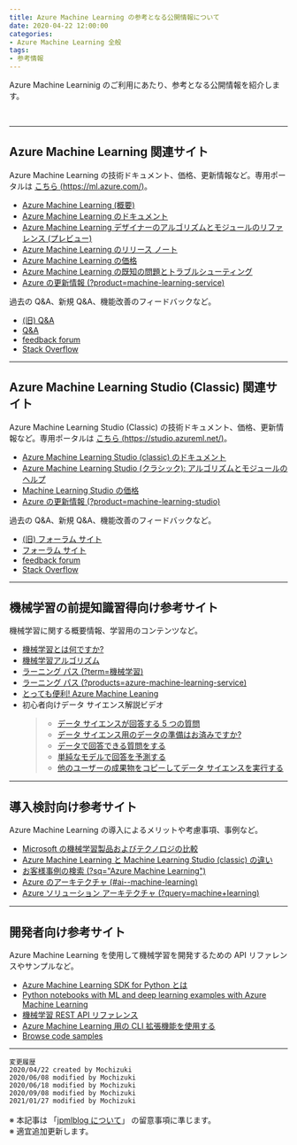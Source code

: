 ```yaml
---
title: Azure Machine Learning の参考となる公開情報について
date: 2020-04-22 12:00:00
categories:
- Azure Machine Learning 全般
tags:
- 参考情報
---
```


Azure Machine Learninig のご利用にあたり、参考となる公開情報を紹介します。
<!-- more -->
<br>

***
## Azure Machine Learning 関連サイト  

Azure Machine Learning の技術ドキュメント、価格、更新情報など。専用ポータルは [こちら (https://ml.azure.com/)](https://ml.azure.com/)。

- [Azure Machine Learning (概要)](https://azure.microsoft.com/ja-jp/services/machine-learning/)  
- [Azure Machine Learning のドキュメント](https://docs.microsoft.com/ja-jp/azure/machine-learning/)  
- [Azure Machine Learning デザイナーのアルゴリズムとモジュールのリファレンス (プレビュー)](https://docs.microsoft.com/ja-jp/azure/machine-learning/algorithm-module-reference/module-reference)  
- [Azure Machine Learning のリリース ノート](https://docs.microsoft.com/ja-jp/azure/machine-learning/azure-machine-learning-release-notes)  
- [Azure Machine Learning の価格](https://azure.microsoft.com/ja-jp/pricing/details/machine-learning/)  
- [Azure Machine Learning の既知の問題とトラブルシューティング](https://docs.microsoft.com/ja-jp/azure/machine-learning/resource-known-issues)  
- [Azure の更新情報 (?product=machine-learning-service)](https://azure.microsoft.com/ja-jp/updates/?product=machine-learning-service)  

過去の Q&A、新規 Q&A、機能改善のフィードバックなど。

- [(旧) Q&A](https://social.msdn.microsoft.com/Forums/en-US/home?forum=AzureMachineLearningService)  
- [Q&A](https://docs.microsoft.com/en-us/answers/topics/azure-machine-learning.html)  
- [feedback forum](https://feedback.azure.com/forums/257792-machine-learning)  
- [Stack Overflow](https://stackoverflow.com/questions/tagged/azure-machine-learning-service)

***
## Azure Machine Learning Studio (Classic) 関連サイト  

Azure Machine Learning Studio (Classic) の技術ドキュメント、価格、更新情報など。専用ポータルは [こちら (https://studio.azureml.net/)](https://studio.azureml.net/)。

- [Azure Machine Learning Studio (classic) のドキュメント](https://docs.microsoft.com/ja-jp/azure/machine-learning/studio/)  
- [Azure Machine Learning Studio (クラシック): アルゴリズムとモジュールのヘルプ](https://docs.microsoft.com/ja-jp/azure/machine-learning/studio-module-reference/)  
- [Machine Learning Studio の価格](https://azure.microsoft.com/ja-jp/pricing/details/machine-learning-studio/)  
- [Azure の更新情報 (?product=machine-learning-studio)](https://azure.microsoft.com/ja-jp/updates/?product=machine-learning-studio)  

過去の Q&A、新規 Q&A、機能改善のフィードバックなど。

- [(旧) フォーラム サイト](https://social.msdn.microsoft.com/Forums/en-US/home?forum=MachineLearning)
- [フォーラム サイト](https://docs.microsoft.com/en-us/answers/topics/azure-machine-learning-studio-classic.html)
- [feedback forum](https://feedback.azure.com/forums/257792-machine-learning)  
- [Stack Overflow](https://stackoverflow.com/questions/tagged/azure-machine-learning-studio)  

***
## 機械学習の前提知識習得向け参考サイト

機械学習に関する概要情報、学習用のコンテンツなど。

- [機械学習とは何ですか?](https://azure.microsoft.com/ja-jp/overview/what-is-machine-learning-platform/)
- [機械学習アルゴリズム](https://azure.microsoft.com/ja-jp/overview/machine-learning-algorithms/)
- [ラーニング パス (?term=機械学習)](https://docs.microsoft.com/ja-jp/learn/browse/?term=%E6%A9%9F%E6%A2%B0%E5%AD%A6%E7%BF%92)
- [ラーニング パス (?products=azure-machine-learning-service)](https://docs.microsoft.com/ja-jp/learn/browse/?products=azure-machine-learning-service)  
- [とっても便利! Azure Machine Leaning](https://www.youtube.com/watch?v=xx-meKk03YY)  
- 初心者向けデータ サイエンス解説ビデオ
   >- [データ サイエンスが回答する 5 つの質問](https://docs.microsoft.com/ja-jp/azure/machine-learning/studio/data-science-for-beginners-the-5-questions-data-science-answers)
   >- [データ サイエンス用のデータの準備はお済みですか?](https://docs.microsoft.com/ja-jp/azure/machine-learning/studio/data-science-for-beginners-is-your-data-ready-for-data-science)
   >- [データで回答できる質問をする](https://docs.microsoft.com/ja-jp/azure/machine-learning/studio/data-science-for-beginners-ask-a-question-you-can-answer-with-data)
   >- [単純なモデルで回答を予測する](https://docs.microsoft.com/ja-jp/azure/machine-learning/studio/data-science-for-beginners-predict-an-answer-with-a-simple-model)
   >- [他のユーザーの成果物をコピーしてデータ サイエンスを実行する](https://docs.microsoft.com/ja-jp/azure/machine-learning/studio/data-science-for-beginners-copy-other-peoples-work-to-do-data-science)

***
## 導入検討向け参考サイト  

Azure Machine Learning の導入によるメリットや考慮事項、事例など。

- [Microsoft の機械学習製品およびテクノロジの比較](https://docs.microsoft.com/ja-jp/azure/architecture/data-guide/technology-choices/data-science-and-machine-learning)  
- [Azure Machine Learning と Machine Learning Studio (classic) の違い](https://docs.microsoft.com/ja-jp/azure/machine-learning/overview-what-is-machine-learning-studio#ml-studio-classic-vs-azure-machine-learning-studio)  
- [お客様事例の検索 (?sq="Azure Machine Learning")](https://customers.microsoft.com/ja-jp/search?sq=%22Azure%20Machine%20Learning%22&ff=&p=2&so=story_publish_date%20desc)  
- [Azure のアーキテクチャ (#ai--machine-learning)](https://docs.microsoft.com/ja-jp/azure/architecture/browse/#ai--machine-learning)  
- [Azure ソリューション アーキテクチャ (?query=machine+learning)](https://azure.microsoft.com/ja-jp/solutions/architecture/?query=machine+learning)  

***
## 開発者向け参考サイト  

Azure Machine Learning を使用して機械学習を開発するための API リファレンスやサンプルなど。

- [Azure Machine Learning SDK for Python とは](https://docs.microsoft.com/ja-jp/python/api/overview/azure/ml/?view=azure-ml-py)  
- [Python notebooks with ML and deep learning examples with Azure Machine Learning](https://github.com/Azure/MachineLearningNotebooks)
- [機械学習 REST API リファレンス](https://docs.microsoft.com/ja-jp/rest/api/azureml/)  
- [Azure Machine Learning 用の CLI 拡張機能を使用する](https://docs.microsoft.com/ja-jp/azure/machine-learning/reference-azure-machine-learning-cli)  
- [Browse code samples](https://docs.microsoft.com/en-us/samples/browse/?products=azure-machine-learning-service)

***

`変更履歴`  
`2020/04/22 created by Mochizuki`  
`2020/06/08 modified by Mochizuki`  
`2020/06/18 modified by Mochizuki`  
`2020/09/08 modified by Mochizuki`  
`2021/01/27 modified by Mochizuki`  
<br>
※ 本記事は 「[jpmlblog について](https://jpmlblog.github.io/blog/2020/01/01/about-jpmlblog/)」 の留意事項に準じます。  
※ 適宜追加更新します。  